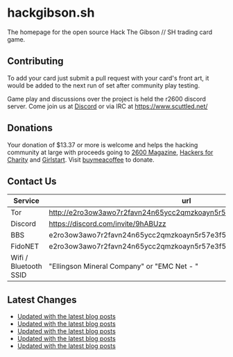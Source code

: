 # hackgibson.sh
The homepage for the open source Hack The Gibson // SH trading card game.


## Contributing

To add your card just submit a pull request with your card's front art, it would be added to the next run of set after community play testing.

Game play and discussions over the project is held the r2600 discord server. Come join us at [Discord](https://discord.com/invite/9hABUzz) or via IRC at https://www.scuttled.net/


## Donations

Your donation of $13.37 or more is welcome and helps the hacking community at large with proceeds going to [2600 Magazine](https://2600.com/), [Hackers for Charity](https://hackersforcharity.org) and [Girlstart](https://girlstart.org).  Visit [buymeacoffee](https://www.buymeacoffee.com/hackgibson.sh) to donate.


## Contact Us

Service | url
-|-
Tor | http://e2ro3ow3awo7r2favn24n65ycc2qmzkoayn5r57e3f56nvjwdcgg32ad.onion
Discord | https://discord.com/invite/9hABUzz
BBS | e2ro3ow3awo7r2favn24n65ycc2qmzkoayn5r57e3f56nvjwdcgg32ad.onion:23
FidoNET | e2ro3ow3awo7r2favn24n65ycc2qmzkoayn5r57e3f56nvjwdcgg32ad.onion:24554
Wifi / Bluetooth SSID | "Ellingson Mineral Company" or "EMC Net - <fidonet address>"

## Latest Changes
<!-- BLOG-POST-LIST:START -->
- [Updated with the latest blog posts](https://github.com/DFW2600/hackgibson.sh/commit/97180157f753125d8cdf8ffd0e0ab2be43b10a02)
- [Updated with the latest blog posts](https://github.com/DFW2600/hackgibson.sh/commit/193df3067a1b5da487406386e418427ea60df3d5)
- [Updated with the latest blog posts](https://github.com/DFW2600/hackgibson.sh/commit/ef1fb95b045fa87b7c9040867a126fd824937312)
- [Updated with the latest blog posts](https://github.com/DFW2600/hackgibson.sh/commit/5f7d7d333b77ea0d781fab49a2b337356d4fba35)
- [Updated with the latest blog posts](https://github.com/DFW2600/hackgibson.sh/commit/b3d3b65b0a627e4f45c0264fddcf2efb9861fb5b)
<!-- BLOG-POST-LIST:END -->
